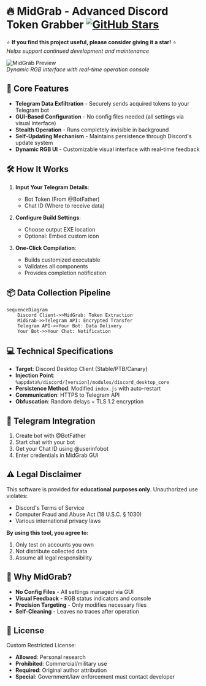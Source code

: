 # 🔥 MidGrab - Advanced Discord Token Grabber  [![GitHub Stars](https://img.shields.io/github/stars/Amir-78/MidGrab?style=social)](https://github.com/Amir-78/MidGrab)

⭐ **If you find this project useful, please consider giving it a star!** ⭐  
*Helps support continued development and maintenance*

![MidGrab Preview](https://i.imgur.com/dH3OKnV.png)  
*Dynamic RGB interface with real-time operation console*

## 📌 Core Features
- **Telegram Data Exfiltration** - Securely sends acquired tokens to your Telegram bot
- **GUI-Based Configuration** - No config files needed (all settings via visual interface)
- **Stealth Operation** - Runs completely invisible in background
- **Self-Updating Mechanism** - Maintains persistence through Discord's update system
- **Dynamic RGB UI** - Customizable visual interface with real-time feedback

## 🛠️ How It Works
1. **Input Your Telegram Details**:
   - Bot Token (From @BotFather)
   - Chat ID (Where to receive data)

2. **Configure Build Settings**:
   - Choose output EXE location
   - Optional: Embed custom icon

3. **One-Click Compilation**:
   - Builds customized executable
   - Validates all components
   - Provides completion notification

## 📦 Data Collection Pipeline
```mermaid
sequenceDiagram
    Discord Client->>MidGrab: Token Extraction
    MidGrab->>Telegram API: Encrypted Transfer
    Telegram API->>Your Bot: Data Delivery
    Your Bot->>Your Chat: Notification
```

## 💻 Technical Specifications
- **Target**: Discord Desktop Client (Stable/PTB/Canary)
- **Injection Point**: `%appdata%/discord/[version]/modules/discord_desktop_core`
- **Persistence Method**: Modified `index.js` with auto-restart
- **Communication**: HTTPS to Telegram API
- **Obfuscation**: Random delays + TLS 1.2 encryption

## 📡 Telegram Integration
1. Create bot with @BotFather
2. Start chat with your bot
3. Get your Chat ID using @userinfobot
4. Enter credentials in MidGrab GUI

## ⚠️ Legal Disclaimer
This software is provided for **educational purposes only**. Unauthorized use violates:
- Discord's Terms of Service
- Computer Fraud and Abuse Act (18 U.S.C. § 1030)
- Various international privacy laws

**By using this tool, you agree to:**
1. Only test on accounts you own
2. Not distribute collected data
3. Assume all legal responsibility

## 🌟 Why MidGrab?
- **No Config Files** - All settings managed via GUI
- **Visual Feedback** - RGB status indicators and console
- **Precision Targeting** - Only modifies necessary files
- **Self-Cleaning** - Leaves no traces after operation

## 📜 License
Custom Restricted License:
- **Allowed**: Personal research
- **Prohibited**: Commercial/military use
- **Required**: Original author attribution
- **Special**: Government/law enforcement must contact developer
